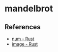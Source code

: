 # mandelbrot

## References

- [num - Rust](https://docs.rs/num/0.4.0/num/index.html)
- [image - Rust](https://docs.rs/image/0.24.5/image/index.html)
